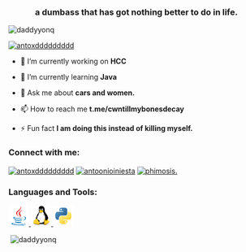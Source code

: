 <h3 align="center">a dumbass that has got nothing better to do in life.</h3>

<p align="left"> <img src="https://komarev.com/ghpvc/?username=daddyyonq&label=Profile%20views&color=0e75b6&style=flat" alt="daddyyonq" /> </p>

<p align="left"> <a href="https://twitter.com/antoxddddddddd" target="blank"><img src="https://img.shields.io/twitter/follow/antoxddddddddd?logo=twitter&style=for-the-badge" alt="antoxddddddddd" /></a> </p>

- 🔭 I’m currently working on **HCC**

- 🌱 I’m currently learning **Java**

- 💬 Ask me about **cars and women.**

- 📫 How to reach me **t.me/cwntillmybonesdecay**

- ⚡ Fun fact **I am doing this instead of killing myself.**

<h3 align="left">Connect with me:</h3>
<p align="left">
<a href="https://twitter.com/antoxDDDDDDDDD" target="blank"><img align="center" src="https://raw.githubusercontent.com/rahuldkjain/github-profile-readme-generator/master/src/images/icons/Social/twitter.svg" alt="antoxddddddddd" height="30" width="40" /></a>
<a href="https://instagram.com/antoonioiniesta" target="blank"><img align="center" src="https://raw.githubusercontent.com/rahuldkjain/github-profile-readme-generator/master/src/images/icons/Social/instagram.svg" alt="antoonioiniesta" height="30" width="40" /></a>
<a href="https://www.youtube.com/@phimosis." target="blank"><img align="center" src="https://raw.githubusercontent.com/rahuldkjain/github-profile-readme-generator/master/src/images/icons/Social/youtube.svg" alt="phimosis." height="30" width="40" /></a>
</p>

<h3 align="left">Languages and Tools:</h3>
<p align="left"> <a href="https://www.java.com" target="_blank" rel="noreferrer"> <img src="https://raw.githubusercontent.com/devicons/devicon/master/icons/java/java-original.svg" alt="java" width="40" height="40"/> </a> <a href="https://www.linux.org/" target="_blank" rel="noreferrer"> <img src="https://raw.githubusercontent.com/devicons/devicon/master/icons/linux/linux-original.svg" alt="linux" width="40" height="40"/> </a> <a href="https://www.python.org" target="_blank" rel="noreferrer"> <img src="https://raw.githubusercontent.com/devicons/devicon/master/icons/python/python-original.svg" alt="python" width="40" height="40"/> </a> </p>

<p>&nbsp;<img align="center" src="https://github-readme-stats.vercel.app/api?username=daddyyonq&show_icons=true&locale=en" alt="daddyyonq" /></p>
